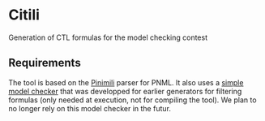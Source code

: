 # Citili
Generation of CTL formulas for the model checking contest

## Requirements

The tool is based on the [Pinimili](https://github.com/loig/pinimili) parser for PNML. It also uses a [simple model checker](https://github.com/mcc-petrinets/formulas/tree/master/smc) that was developped for earlier generators for filtering formulas (only needed at execution, not for compiling the tool). We plan to no longer rely on this model checker in the futur.
